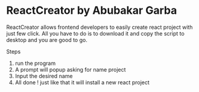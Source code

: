 # ReactCreator by Abubakar Garba
ReactCreator allows frontend developers to easily create react project with just few click. All you have to do is to download it and copy the script to desktop and you are good to go. 

Steps
1. run the program
2. A prompt will popup asking for name project
3. Input the desired name
4. All done ! just like that it will install a new react project 


